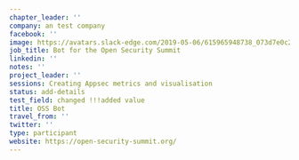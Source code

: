```yaml
---
chapter_leader: ''
company: an test company
facebook: ''
image: https://avatars.slack-edge.com/2019-05-06/615965948738_073d7e0c2d0c37a39bd0_192.jpg
job_title: Bot for the Open Security Summit
linkedin: ''
notes: ''
project_leader: ''
sessions: Creating Appsec metrics and visualisation
status: add-details
test_field: changed !!!added value
title: OSS Bot
travel_from: ''
twitter: ''
type: participant
website: https://open-security-summit.org/
---
```


<!-- put more details about participant here -->